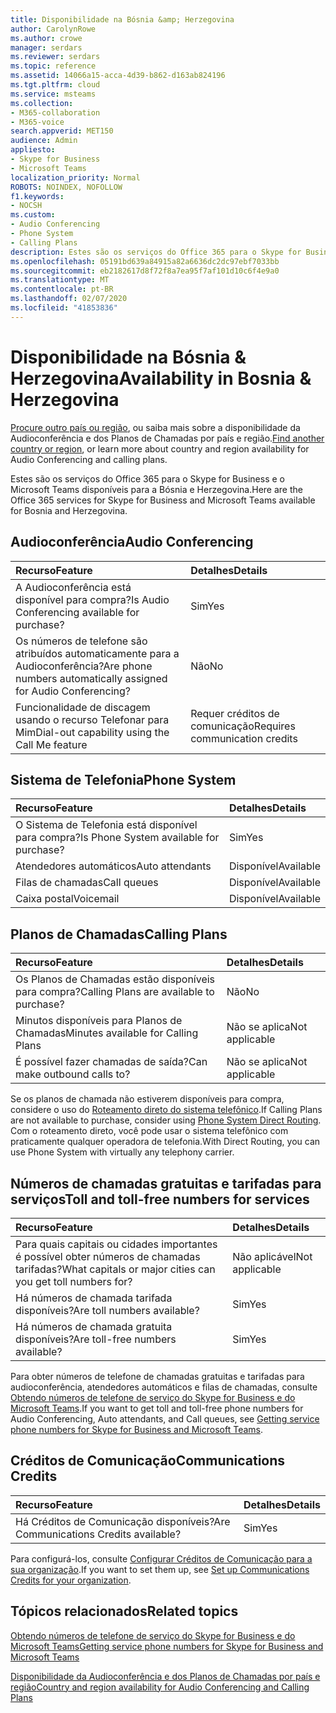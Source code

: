 ```yaml
---
title: Disponibilidade na Bósnia &amp; Herzegovina
author: CarolynRowe
ms.author: crowe
manager: serdars
ms.reviewer: serdars
ms.topic: reference
ms.assetid: 14066a15-acca-4d39-b862-d163ab824196
ms.tgt.pltfrm: cloud
ms.service: msteams
ms.collection:
- M365-collaboration
- M365-voice
search.appverid: MET150
audience: Admin
appliesto:
- Skype for Business
- Microsoft Teams
localization_priority: Normal
ROBOTS: NOINDEX, NOFOLLOW
f1.keywords:
- NOCSH
ms.custom:
- Audio Conferencing
- Phone System
- Calling Plans
description: Estes são os serviços do Office 365 para o Skype for Business e o Microsoft Teams disponíveis para a Bósnia e Herzegovina.
ms.openlocfilehash: 05191bd639a84915a82a6636dc2dc97ebf7033bb
ms.sourcegitcommit: eb2182617d8f72f8a7ea95f7af101d10c6f4e9a0
ms.translationtype: MT
ms.contentlocale: pt-BR
ms.lasthandoff: 02/07/2020
ms.locfileid: "41853836"
---
```

# <a name="availability-in-bosnia-amp-herzegovina"></a><span data-ttu-id="0f012-103">Disponibilidade na Bósnia &amp; Herzegovina</span><span class="sxs-lookup"><span data-stu-id="0f012-103">Availability in Bosnia &amp; Herzegovina</span></span>

<span data-ttu-id="0f012-104">[Procure outro país ou região](country-and-region-availability-for-audio-conferencing-and-calling-plans.md), ou saiba mais sobre a disponibilidade da Audioconferência e dos Planos de Chamadas por país e região.</span><span class="sxs-lookup"><span data-stu-id="0f012-104">[Find another country or region](country-and-region-availability-for-audio-conferencing-and-calling-plans.md), or learn more about country and region availability for Audio Conferencing and calling plans.</span></span>

<span data-ttu-id="0f012-105">Estes são os serviços do Office 365 para o Skype for Business e o Microsoft Teams disponíveis para a Bósnia e Herzegovina.</span><span class="sxs-lookup"><span data-stu-id="0f012-105">Here are the Office 365 services for Skype for Business and Microsoft Teams available for Bosnia and Herzegovina.</span></span>
  
## <a name="audio-conferencing"></a><span data-ttu-id="0f012-106">Audioconferência</span><span class="sxs-lookup"><span data-stu-id="0f012-106">Audio Conferencing</span></span>

|<span data-ttu-id="0f012-107">**Recurso**</span><span class="sxs-lookup"><span data-stu-id="0f012-107">**Feature**</span></span>|<span data-ttu-id="0f012-108">**Detalhes**</span><span class="sxs-lookup"><span data-stu-id="0f012-108">**Details**</span></span>|
|:-----|:-----|
|<span data-ttu-id="0f012-109">A Audioconferência está disponível para compra?</span><span class="sxs-lookup"><span data-stu-id="0f012-109">Is Audio Conferencing available for purchase?</span></span>  <br/> |<span data-ttu-id="0f012-110">Sim</span><span class="sxs-lookup"><span data-stu-id="0f012-110">Yes</span></span>  <br/> |
|<span data-ttu-id="0f012-111">Os números de telefone são atribuídos automaticamente para a Audioconferência?</span><span class="sxs-lookup"><span data-stu-id="0f012-111">Are phone numbers automatically assigned for Audio Conferencing?</span></span>  <br/> |<span data-ttu-id="0f012-112">Não</span><span class="sxs-lookup"><span data-stu-id="0f012-112">No</span></span>  <br/> |
|<span data-ttu-id="0f012-113">Funcionalidade de discagem usando o recurso Telefonar para Mim</span><span class="sxs-lookup"><span data-stu-id="0f012-113">Dial-out capability using the Call Me feature</span></span>  <br/> |<span data-ttu-id="0f012-114">Requer créditos de comunicação</span><span class="sxs-lookup"><span data-stu-id="0f012-114">Requires communication credits</span></span>  <br/> |
   
## <a name="phone-system"></a><span data-ttu-id="0f012-115">Sistema de Telefonia</span><span class="sxs-lookup"><span data-stu-id="0f012-115">Phone System</span></span>

|<span data-ttu-id="0f012-116">**Recurso**</span><span class="sxs-lookup"><span data-stu-id="0f012-116">**Feature**</span></span>|<span data-ttu-id="0f012-117">**Detalhes**</span><span class="sxs-lookup"><span data-stu-id="0f012-117">**Details**</span></span>|
|:-----|:-----|
|<span data-ttu-id="0f012-118">O Sistema de Telefonia está disponível para compra?</span><span class="sxs-lookup"><span data-stu-id="0f012-118">Is Phone System available for purchase?</span></span>  <br/> |<span data-ttu-id="0f012-119">Sim</span><span class="sxs-lookup"><span data-stu-id="0f012-119">Yes</span></span>  <br/> |
| <span data-ttu-id="0f012-120">Atendedores automáticos</span><span class="sxs-lookup"><span data-stu-id="0f012-120">Auto attendants</span></span> <br/> |<span data-ttu-id="0f012-121">Disponível</span><span class="sxs-lookup"><span data-stu-id="0f012-121">Available</span></span>  <br/> |
|<span data-ttu-id="0f012-122">Filas de chamadas</span><span class="sxs-lookup"><span data-stu-id="0f012-122">Call queues</span></span>  <br/> |<span data-ttu-id="0f012-123">Disponível</span><span class="sxs-lookup"><span data-stu-id="0f012-123">Available</span></span>  <br/> |
|<span data-ttu-id="0f012-124">Caixa postal</span><span class="sxs-lookup"><span data-stu-id="0f012-124">Voicemail</span></span>  <br/> |<span data-ttu-id="0f012-125">Disponível</span><span class="sxs-lookup"><span data-stu-id="0f012-125">Available</span></span>  <br/> |
   
## <a name="calling-plans"></a><span data-ttu-id="0f012-126">Planos de Chamadas</span><span class="sxs-lookup"><span data-stu-id="0f012-126">Calling Plans</span></span>

|<span data-ttu-id="0f012-127">**Recurso**</span><span class="sxs-lookup"><span data-stu-id="0f012-127">**Feature**</span></span>|<span data-ttu-id="0f012-128">**Detalhes**</span><span class="sxs-lookup"><span data-stu-id="0f012-128">**Details**</span></span>|
|:-----|:-----|
|<span data-ttu-id="0f012-129">Os Planos de Chamadas estão disponíveis para compra?</span><span class="sxs-lookup"><span data-stu-id="0f012-129">Calling Plans are available to purchase?</span></span>  <br/> |<span data-ttu-id="0f012-130">Não</span><span class="sxs-lookup"><span data-stu-id="0f012-130">No</span></span>  <br/> |
|<span data-ttu-id="0f012-131">Minutos disponíveis para Planos de Chamadas</span><span class="sxs-lookup"><span data-stu-id="0f012-131">Minutes available for Calling Plans</span></span>  <br/> |<span data-ttu-id="0f012-132">Não se aplica</span><span class="sxs-lookup"><span data-stu-id="0f012-132">Not applicable</span></span>  <br/> |
|<span data-ttu-id="0f012-133">É possível fazer chamadas de saída?</span><span class="sxs-lookup"><span data-stu-id="0f012-133">Can make outbound calls to?</span></span>  <br/> |<span data-ttu-id="0f012-134">Não se aplica</span><span class="sxs-lookup"><span data-stu-id="0f012-134">Not applicable</span></span>  <br/> |

<span data-ttu-id="0f012-135">Se os planos de chamada não estiverem disponíveis para compra, considere o uso do [Roteamento direto do sistema telefônico](../direct-routing-landing-page.md).</span><span class="sxs-lookup"><span data-stu-id="0f012-135">If Calling Plans are not available to purchase, consider using [Phone System Direct Routing](../direct-routing-landing-page.md).</span></span> <span data-ttu-id="0f012-136">Com o roteamento direto, você pode usar o sistema telefônico com praticamente qualquer operadora de telefonia.</span><span class="sxs-lookup"><span data-stu-id="0f012-136">With Direct Routing, you can use Phone System with virtually any telephony carrier.</span></span>
   
## <a name="toll-and-toll-free-numbers-for-services"></a><span data-ttu-id="0f012-137">Números de chamadas gratuitas e tarifadas para serviços</span><span class="sxs-lookup"><span data-stu-id="0f012-137">Toll and toll-free numbers for services</span></span>

|<span data-ttu-id="0f012-138">**Recurso**</span><span class="sxs-lookup"><span data-stu-id="0f012-138">**Feature**</span></span>|<span data-ttu-id="0f012-139">**Detalhes**</span><span class="sxs-lookup"><span data-stu-id="0f012-139">**Details**</span></span>|
|:-----|:-----|
|<span data-ttu-id="0f012-140">Para quais capitais ou cidades importantes é possível obter números de chamadas tarifadas?</span><span class="sxs-lookup"><span data-stu-id="0f012-140">What capitals or major cities can you get toll numbers for?</span></span>  <br/> |<span data-ttu-id="0f012-141">Não aplicável</span><span class="sxs-lookup"><span data-stu-id="0f012-141">Not applicable</span></span>  <br/> |
|<span data-ttu-id="0f012-142">Há números de chamada tarifada disponíveis?</span><span class="sxs-lookup"><span data-stu-id="0f012-142">Are toll numbers available?</span></span>  <br/> |<span data-ttu-id="0f012-143">Sim</span><span class="sxs-lookup"><span data-stu-id="0f012-143">Yes</span></span>  <br/> |
|<span data-ttu-id="0f012-144">Há números de chamada gratuita disponíveis?</span><span class="sxs-lookup"><span data-stu-id="0f012-144">Are toll-free numbers available?</span></span>  <br/> |<span data-ttu-id="0f012-145">Sim</span><span class="sxs-lookup"><span data-stu-id="0f012-145">Yes</span></span>  <br/> |
   
 <span data-ttu-id="0f012-146">Para obter números de telefone de chamadas gratuitas e tarifadas para audioconferência, atendedores automáticos e filas de chamadas, consulte [Obtendo números de telefone de serviço do Skype for Business e do Microsoft Teams](/microsoftteams/getting-service-phone-numbers).</span><span class="sxs-lookup"><span data-stu-id="0f012-146">If you want to get toll and toll-free phone numbers for Audio Conferencing, Auto attendants, and Call queues, see [Getting service phone numbers for Skype for Business and Microsoft Teams](/microsoftteams/getting-service-phone-numbers).</span></span>
  
## <a name="communications-credits"></a><span data-ttu-id="0f012-147">Créditos de Comunicação</span><span class="sxs-lookup"><span data-stu-id="0f012-147">Communications Credits</span></span>

|<span data-ttu-id="0f012-148">**Recurso**</span><span class="sxs-lookup"><span data-stu-id="0f012-148">**Feature**</span></span>|<span data-ttu-id="0f012-149">**Detalhes**</span><span class="sxs-lookup"><span data-stu-id="0f012-149">**Details**</span></span>|
|:-----|:-----|
|<span data-ttu-id="0f012-150">Há Créditos de Comunicação disponíveis?</span><span class="sxs-lookup"><span data-stu-id="0f012-150">Are Communications Credits available?</span></span>  <br/> |<span data-ttu-id="0f012-151">Sim</span><span class="sxs-lookup"><span data-stu-id="0f012-151">Yes</span></span>  <br/> |
   
<span data-ttu-id="0f012-152">Para configurá-los, consulte [Configurar Créditos de Comunicação para a sua organização](../set-up-communications-credits-for-your-organization.md).</span><span class="sxs-lookup"><span data-stu-id="0f012-152">If you want to set them up, see [Set up Communications Credits for your organization](../set-up-communications-credits-for-your-organization.md).</span></span>
  
## <a name="related-topics"></a><span data-ttu-id="0f012-153">Tópicos relacionados</span><span class="sxs-lookup"><span data-stu-id="0f012-153">Related topics</span></span>

[<span data-ttu-id="0f012-154">Obtendo números de telefone de serviço do Skype for Business e do Microsoft Teams</span><span class="sxs-lookup"><span data-stu-id="0f012-154">Getting service phone numbers for Skype for Business and Microsoft Teams</span></span>](/microsoftteams/getting-service-phone-numbers)

[<span data-ttu-id="0f012-155">Disponibilidade da Audioconferência e dos Planos de Chamadas por país e região</span><span class="sxs-lookup"><span data-stu-id="0f012-155">Country and region availability for Audio Conferencing and Calling Plans</span></span>](country-and-region-availability-for-audio-conferencing-and-calling-plans.md)

